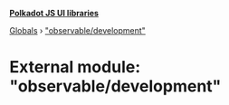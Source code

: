 **[Polkadot JS UI libraries](../README.md)**

[Globals](../globals.md) › ["observable/development"](_observable_development_.md)

# External module: "observable/development"